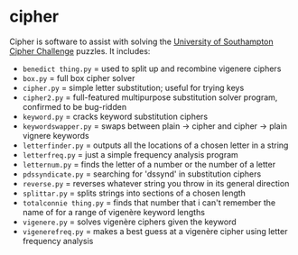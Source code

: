 # cipher

Cipher is software to assist with solving the [University of Southampton Cipher Challenge](https://www.cipherchallenge.org/) puzzles. It includes:

* `benedict thing.py` = used to split up and recombine vigenere ciphers
* `box.py` = full box cipher solver
* `cipher.py`  = simple letter substitution; useful for trying keys
* `cipher2.py` = full-featured multipurpose substitution solver program, confirmed to be bug-ridden
* `keyword.py` = cracks keyword substitution ciphers
* `keywordswapper.py` = swaps between plain -> cipher and cipher -> plain vignere keywords
* `letterfinder.py` = outputs all the locations of a chosen letter in a string
* `letterfreq.py` = just a simple frequency analysis program
* `letternum.py` = finds the letter of a number or the number of a letter
* `pdssyndicate.py` = searching for 'dssynd' in substitution ciphers
* `reverse.py` = reverses whatever string you throw in its general direction
* `splittar.py` = splits strings into sections of a chosen length
* `totalconnie thing.py` = finds that number that i can't remember the name of for a range of vigenère keyword lengths
* `vigenere.py` = solves vigenère ciphers given the keyword
* `vigenerefreq.py` = makes a best guess at a vigenère cipher using letter frequency analysis

